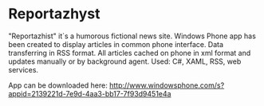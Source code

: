 Reportazhyst
============

"Reportazhist" it`s a humorous fictional news site.
Windows Phone app has been created to display articles in common phone interface.
Data transferring in RSS format. All articles cached on phone in xml format and updates manually or by background agent.
Used: C#, XAML, RSS, web services.

App can be downloaded here: http://www.windowsphone.com/s?appid=2139221d-7e9d-4aa3-bb17-7f93d9451e4a
